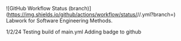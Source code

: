 ![GitHub Workflow Status (branch)](https://img.shields.io/github/actions/workflow/status/<username>/<repository>/<action file name>.yml?branch=<master branch>)
Labwork for Software Engineering Methods.

1/2/24
Testing build of main.yml
Adding badge to github


